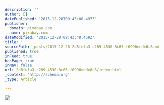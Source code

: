 ```yaml
---
description: ''
author: []
datePublished: '2015-12-28T09:45:00.497Z'
publisher:
  domain: pixabay.com
  name: pixabay.com
dateModified: '2015-12-28T09:43:48.459Z'
title: ''
sourcePath: _posts/2015-12-28-2d8fefa3-c289-4530-8c65-f6996eede0c8.md
published: true
inFeed: true
hasPage: true
inNav: false
url: 2d8fefa3-c289-4530-8c65-f6996eede0c8/index.html
_context: 'http://schema.org'
_type: Article

---
```

![](https://pixabay.com/static/uploads/photo/2015/07/27/18/38/life-863015_960_720.jpg)
